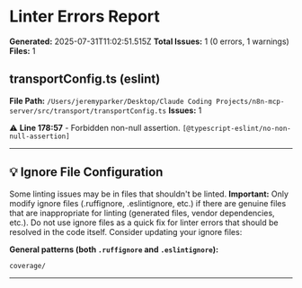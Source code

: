 # Linter Errors Report

**Generated:** 2025-07-31T11:02:51.515Z
**Total Issues:** 1 (0 errors, 1 warnings)
**Files:** 1

## transportConfig.ts (eslint)

**File Path:** `/Users/jeremyparker/Desktop/Claude Coding Projects/n8n-mcp-server/src/transport/transportConfig.ts`
**Issues:** 1

⚠️ **Line 178:57** - Forbidden non-null assertion. `[@typescript-eslint/no-non-null-assertion]`

---

## 💡 Ignore File Configuration

Some linting issues may be in files that shouldn't be linted. **Important:** Only modify ignore files (.ruffignore, .eslintignore, etc.) if there are genuine files that are inappropriate for linting (generated files, vendor dependencies, etc.). Do not use ignore files as a quick fix for linter errors that should be resolved in the code itself. Consider updating your ignore files:

**General patterns (both `.ruffignore` and `.eslintignore`):**
```
coverage/
```

---

